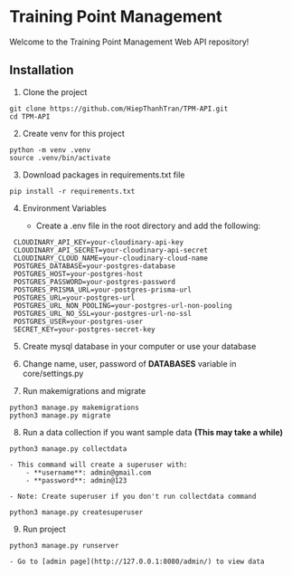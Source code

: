 # Training Point Management

Welcome to the Training Point Management Web API repository!

## Installation

1. Clone the project

```shell
git clone https://github.com/HiepThanhTran/TPM-API.git
cd TPM-API
```

2. Create venv for this project

```shell
python -m venv .venv
source .venv/bin/activate
```

3. Download packages in requirements.txt file

```shell
pip install -r requirements.txt
```

4. Environment Variables

    - Create a .env file in the root directory and add the following:

```shell
 CLOUDINARY_API_KEY=your-cloudinary-api-key
 CLOUDINARY_API_SECRET=your-cloudinary-api-secret
 CLOUDINARY_CLOUD_NAME=your-cloudinary-cloud-name
 POSTGRES_DATABASE=your-postgres-database
 POSTGRES_HOST=your-postgres-host
 POSTGRES_PASSWORD=your-postgres-password
 POSTGRES_PRISMA_URL=your-postgres-prisma-url
 POSTGRES_URL=your-postgres-url
 POSTGRES_URL_NON_POOLING=your-postgres-url-non-pooling
 POSTGRES_URL_NO_SSL=your-postgres-url-no-ssl
 POSTGRES_USER=your-postgres-user
 SECRET_KEY=your-postgres-secret-key
```

5. Create mysql database in your computer or use your database

6. Change name, user, password of **DATABASES** variable in core/settings.py

7. Run makemigrations and migrate

```shell
python3 manage.py makemigrations
python3 manage.py migrate
```

8. Run a data collection if you want sample data **(This may take a while)**

```shell
python3 manage.py collectdata
```

    - This command will create a superuser with:
        - **username**: admin@gmail.com
        - **password**: admin@123

    - Note: Create superuser if you don't run collectdata command

```shell
python3 manage.py createsuperuser
```

9. Run project

```shell
python3 manage.py runserver
```

    - Go to [admin page](http://127.0.0.1:8080/admin/) to view data
